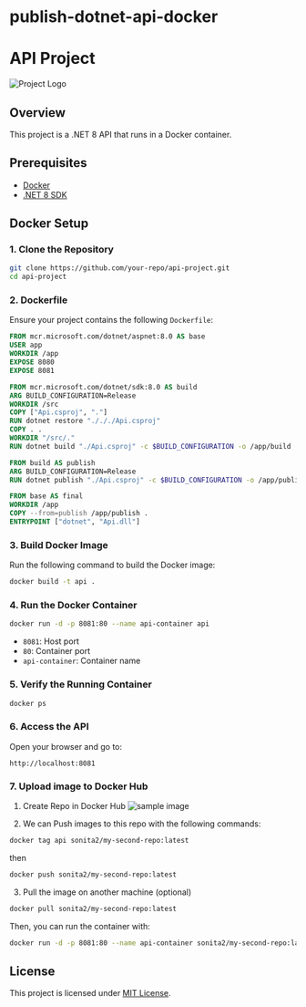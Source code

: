 # publish-dotnet-api-docker
# API Project

![Project Logo](https://via.placeholder.com/150)

## Overview
This project is a .NET 8 API that runs in a Docker container.

## Prerequisites
- [Docker](https://www.docker.com/get-started)
- [.NET 8 SDK](https://dotnet.microsoft.com/en-us/download/dotnet/8.0)

## Docker Setup

### 1. Clone the Repository
```sh
git clone https://github.com/your-repo/api-project.git
cd api-project
```

### 2. Dockerfile
Ensure your project contains the following `Dockerfile`:

```dockerfile
FROM mcr.microsoft.com/dotnet/aspnet:8.0 AS base
USER app
WORKDIR /app
EXPOSE 8080
EXPOSE 8081

FROM mcr.microsoft.com/dotnet/sdk:8.0 AS build
ARG BUILD_CONFIGURATION=Release
WORKDIR /src
COPY ["Api.csproj", "."]
RUN dotnet restore "./././Api.csproj"
COPY . .
WORKDIR "/src/."
RUN dotnet build "./Api.csproj" -c $BUILD_CONFIGURATION -o /app/build

FROM build AS publish
ARG BUILD_CONFIGURATION=Release
RUN dotnet publish "./Api.csproj" -c $BUILD_CONFIGURATION -o /app/publish /p:UseAppHost=false

FROM base AS final
WORKDIR /app
COPY --from=publish /app/publish .
ENTRYPOINT ["dotnet", "Api.dll"]
```

### 3. Build Docker Image
Run the following command to build the Docker image:
```sh
docker build -t api .
```

### 4. Run the Docker Container
```sh
docker run -d -p 8081:80 --name api-container api
```
- `8081`: Host port
- `80`: Container port
- `api-container`: Container name

### 5. Verify the Running Container
```sh
docker ps
```

### 6. Access the API
Open your browser and go to:
```
http://localhost:8081
```

### 7. Upload image to Docker Hub
1. Create Repo in Docker Hub
   ![sample image](https://github-production-user-asset-6210df.s3.amazonaws.com/130118661/416116255-f5e3c214-48e0-42f8-b96f-5477c7b9c9ce.png?X-Amz-Algorithm=AWS4-HMAC-SHA256&X-Amz-Credential=AKIAVCODYLSA53PQK4ZA%2F20250224%2Fus-east-1%2Fs3%2Faws4_request&X-Amz-Date=20250224T084853Z&X-Amz-Expires=300&X-Amz-Signature=efd9c6b5f7594b45cdcef4a15f065e626b39aee8f4339d966b949a971f1428e8&X-Amz-SignedHeaders=host)
   
2. We can Push images to this repo with the following commands:
```sh
docker tag api sonita2/my-second-repo:latest
```
then 
```sh
docker push sonita2/my-second-repo:latest
```

3. Pull the image on another machine (optional)
```sh
docker pull sonita2/my-second-repo:latest
```
   Then, you can run the container with:
```sh
docker run -d -p 8081:80 --name api-container sonita2/my-second-repo:latest
```


## License
This project is licensed under [MIT License](LICENSE).
